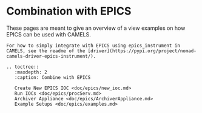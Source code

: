 # Combination with EPICS

These pages are meant to give an overview of a view examples on how EPICS can be used with CAMELS. 

```{note}
For how to simply integrate with EPICS using epics_instrument in CAMELS, see the readme of the [driver](https://pypi.org/project/nomad-camels-driver-epics-instrument/).
```


```{eval-rst}
.. toctree::
   :maxdepth: 2
   :caption: Combine with EPICS

   Create New EPICS IOC <doc/epics/new_ioc.md>
   Run IOCs <doc/epics/procServ.md>
   Archiver Appliance <doc/epics/ArchiverAppliance.md>
   Example Setups <doc/epics/examples.md>
```